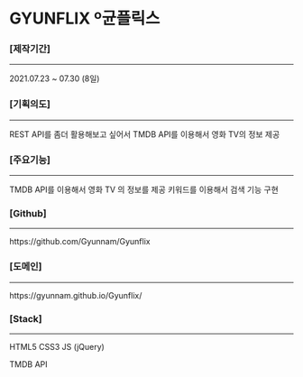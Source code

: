 # GYUNFLIX º균플릭스

### [제작기간]

<hr>
2021.07.23 ~ 07.30 (8일)

### [기획의도]

<hr>
REST API를 좀더 활용해보고 싶어서 TMDB API를 이용해서 영화 TV의 정보 제공

### [주요기능]

<hr>
TMDB API를 이용해서 영화 TV 의 정보를 제공
키워드를 이용해서 검색 기능 구현

### [Github]

<hr>
https://github.com/Gyunnam/Gyunflix

### [도메인]

<hr>
https://gyunnam.github.io/Gyunflix/

### [Stack]

<hr>
HTML5 CSS3 JS (jQuery)

TMDB API
